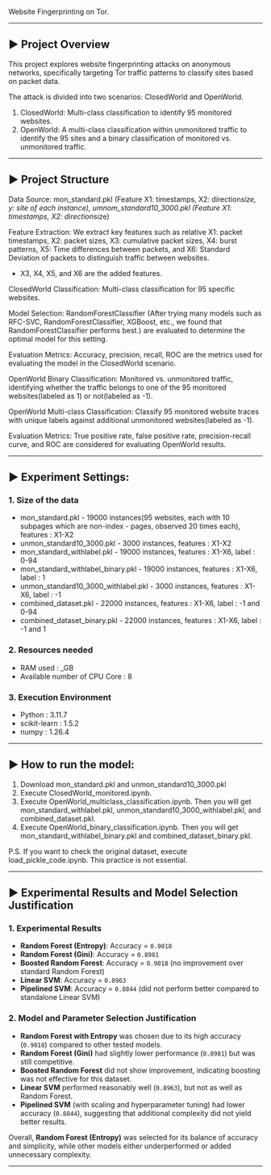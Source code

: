 Website Fingerprinting on Tor.

---

## ▶️ Project Overview

This project explores website fingerprinting attacks on anonymous networks, specifically targeting Tor traffic patterns to classify sites based on packet data.

The attack is divided into two scenarios: ClosedWorld and OpenWorld.

1. ClosedWorld: Multi-class classification to identify 95 monitored websites.
2. OpenWorld: A multi-class classification within unmonitored traffic to identify the 95 sites and a binary classification of monitored vs. unmonitored traffic.

---

## ▶️ Project Structure

Data Source: mon_standard.pkl (Feature X1: timestamps, X2: direction*size, y: site of each instance), umnom_standard10_3000.pkl (Feature X1: timestamps, X2: direction*size)

Feature Extraction: We extract key features such as relative X1: packet timestamps, X2: packet sizes, X3: cumulative packet sizes, X4: burst patterns, X5: Time differences between packets, and X6: Standard Deviation of packets to distinguish traffic between websites.

- X3, X4, X5, and X6 are the added features.

ClosedWorld Classification: Multi-class classification for 95 specific websites.

Model Selection: RandomForestClassifier (After trying many models such as RFC-SVC, RandomForestClassifier, XGBoost, etc., we found that RandomForestClassifier performs best.) are evaluated to determine the optimal model for this setting.

Evaluation Metrics: Accuracy, precision, recall, ROC are the metrics used for evaluating the model in the ClosedWorld scenario.

OpenWorld Binary Classification: Monitored vs. unmonitored traffic, identifying whether the traffic belongs to one of the 95 monitored websites(labeled as 1) or not(labeled as -1).

OpenWorld Multi-class Classification: Classify 95 monitored website traces with unique labels against additional unmonitored websites(labeled as -1).

Evaluation Metrics: True positive rate, false positive rate, precision-recall curve, and ROC are considered for evaluating OpenWorld results.

---

## ▶️ Experiment Settings:

### 1. Size of the data

-  mon_standard.pkl - 19000 instances(95 websites, each with 10 subpages which are non-index -  pages, observed 20 times each), features : X1-X2
-  unmon_standard10_3000.pkl - 3000 instances, features : X1-X2
-  mon_standard_withlabel.pkl - 19000 instances, features : X1-X6, label : 0-94
-  mon_standard_withlabel_binary.pkl - 19000 instances, features : X1-X6, label : 1
-  unmon_standard10_3000_withlabel.pkl - 3000 instances, features : X1-X6, label : -1
-  combined_dataset.pkl - 22000 instances, features : X1-X6, label : -1 and 0-94
-  combined_dataset_binary.pkl - 22000 instances, features : X1-X6, label : -1 and 1

### 2. Resources needed

-  RAM used : _GB
-  Available number of CPU Core : 8

### 3. Execution Environment

-  Python : 3.11.7
-  scikit-learn : 1.5.2
-  numpy : 1.26.4

---

## ▶️ How to run the model:

1. Download mon_standard.pkl and unmon_standard10_3000.pkl
2. Execute ClosedWorld_monitored.ipynb.
3. Execute OpenWorld_multiclass_classification.ipynb. Then you will get mon_standard_withlabel.pkl, unmon_standard10_3000_withlabel.pkl, and combined_dataset.pkl.
4. Execute OpenWorld_binary_classification.ipynb. Then you will get mon_standard_withlabel_binary.pkl and combined_dataset_binary.pkl.

P.S. If you want to check the original dataset, execute load_pickle_code.ipynb. This practice is not essential.

---

## ▶️ Experimental Results and Model Selection Justification

### 1. Experimental Results

- **Random Forest (Entropy)**: Accuracy = `0.9018`
- **Random Forest (Gini)**: Accuracy = `0.8981`
- **Boosted Random Forest**: Accuracy = `0.9018` (no improvement over standard Random Forest)
- **Linear SVM**: Accuracy = `0.8963`
- **Pipelined SVM**: Accuracy = `0.8844` (did not perform better compared to standalone Linear SVM)

### 2. Model and Parameter Selection Justification

- **Random Forest with Entropy** was chosen due to its high accuracy (`0.9018`) compared to other tested models.
- **Random Forest (Gini)** had slightly lower performance (`0.8981`) but was still competitive.
- **Boosted Random Forest** did not show improvement, indicating boosting was not effective for this dataset.
- **Linear SVM** performed reasonably well (`0.8963`), but not as well as Random Forest.
- **Pipelined SVM** (with scaling and hyperparameter tuning) had lower accuracy (`0.8844`), suggesting that additional complexity did not yield better results.

Overall, **Random Forest (Entropy)** was selected for its balance of accuracy and simplicity, while other models either underperformed or added unnecessary complexity.

---
